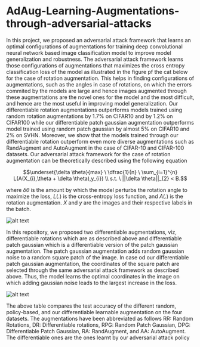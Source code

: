 # AdAug-Learning-Augmentations-through-adversarial-attacks
In this project, we proposed an adversarial attack framework that learns an optimal configurations of augmentations for training deep convolutional neural network based image classification model to improve model generalization and robustness. The adversarial attack framework learns those configurations of augmentations that maximizes the cross entropy classification loss of the model as illustrated in the figure pf the cat below for the case of rotation augmentation. This helps in finding configurations of augmentations, such as the angles in case of rotations, on which the errors commited by the models are large and hence images augmented through these augmentations are the novel ones for the model and the most difficult, and hence are the most useful in improving model generalization. Our differentiable rotation augmentations outperforms models trained using random rotation augmentations by 1.7% on CIFAR10 and by 1.2% on CIFAR100 while our differentiable patch gaussian augmentation outperforms model trained using random patch gaussian by almost 5% on CIFAR10 and 2% on SVHN. Moreover, we show that the models trained through our differentiable rotation outperform even more diverse augmentations such as RandAugment and AutoAugment in the case of CIFAR-10 and CIFAR-100 datasets. Our adversarial attack framework for the case of rotation augmentation can be theoretically described using the following equation

$$\underset{\delta \theta}{max} \ \dfrac{1}{n} \ \sum_{i=1}^{n} L(A(X_{i},\theta + \delta \theta),y_{i})  \\ s.t. \ ||\delta \theta||_{2} < B.$$

where $\delta \theta$ is the amount by which the model perturbs the rotation angle to maximize the loss, $L(.)$ is the cross-entropy loss function, and $A(.)$ is the rotation augmentation. $X$ and $y$ are the images and their respective labels in the batch.

![alt text](https://i.ibb.co/YkGz1j7/Differentiable-Rotation-1.jpg)

In this repository, we proposed two differentiable augmentations, viz, differentiable rotations which are as described above and differentiable patch gaussian which is a differentiable version of the patch gaussian augmentation. The patch gaussian augmentation adds random gaussian noise to a random square patch of the image. In case od our differentiable patch gaussian augmentation, the coordinates of the square patch are selected through the same adversarial attack framework as described above. Thus, the model learns the optimal coordinates in the image on which adding gaussian noise leads to the largest increase in the loss.


![alt text](https://i.ibb.co/PrnF6gY/Adversarial-Results.png)

The above table compares the test accuracy of the different random, policy-based, and our differentiable learnable augmentation on the four datasets. The augmentations have been abbreviated as follows RR: Random Rotations, DR: Differentiable rotations, RPG: Random Patch Gaussian, DPG: Differentiable Patch Gaussian, RA:
RandAugment, and AA: AutoAugment. The differentiable ones are the ones learnt by our adversarial attack policy

